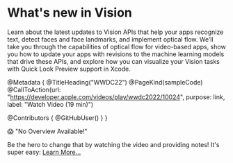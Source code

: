 # What's new in Vision

Learn about the latest updates to Vision APIs that help your apps recognize text, detect faces and face landmarks, and implement optical flow. We’ll take you through the capabilities of optical flow for video-based apps, show you how to update your apps with revisions to the machine learning models that drive these APIs, and explore how you can visualize your Vision tasks with Quick Look Preview support in Xcode.

@Metadata {
   @TitleHeading("WWDC22")
   @PageKind(sampleCode)
   @CallToAction(url: "https://developer.apple.com/videos/play/wwdc2022/10024", purpose: link, label: "Watch Video (19 min)")

   @Contributors {
      @GitHubUser(<replace this with your GitHub handle>)
   }
}

😱 "No Overview Available!"

Be the hero to change that by watching the video and providing notes! It's super easy:
 [Learn More…](https://wwdcnotes.com/documentation/wwdcnotes/contributing)
